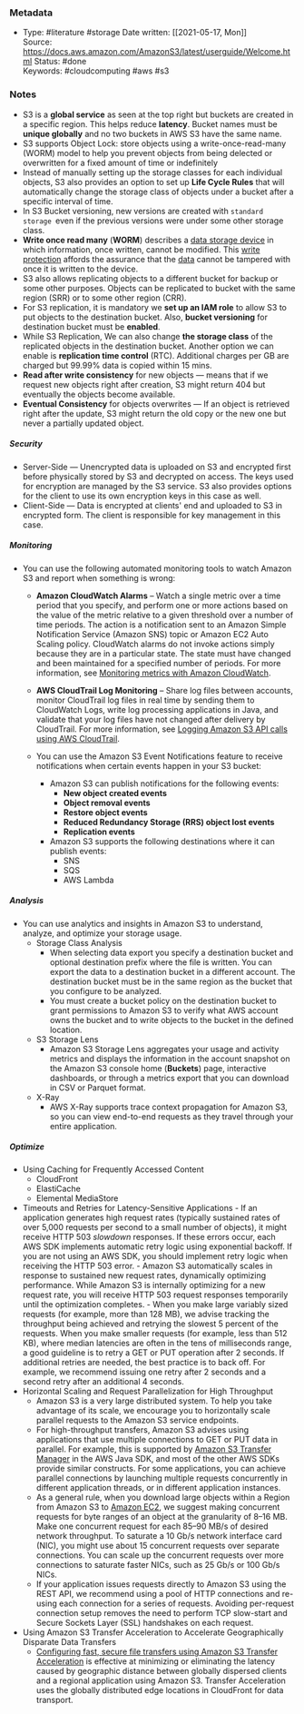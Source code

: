 ### Metadata

-  Type: #literature #storage
    Date written: [[2021-05-17, Mon]]  
    Source:  https://docs.aws.amazon.com/AmazonS3/latest/userguide/Welcome.html
    Status: #done  
    Keywords:  #cloudcomputing #aws #s3
	
### Notes
- S3 is a **global service** as seen at the top right but buckets are created in a specific region. This helps reduce **latency**. Bucket names must be **unique globally** and no two buckets in AWS S3 have the same name.
- S3 supports Object Lock: store objects using a write-once-read-many (WORM) model to help you prevent objects from being delected or overwritten for a fixed amount of time or indefinitely
- Instead of manually setting up the storage classes for each individual objects, S3 also provides an option to set up **Life Cycle Rules** that will automatically change the storage class of objects under a bucket after a specific interval of time.
- In S3 Bucket versioning, new versions are created with `standard storage `even if the previous versions were under some other storage class.
- **Write once read many** (**WORM**) describes a [data storage device](https://en.wikipedia.org/wiki/Data_storage_device "Data storage device") in which information, once written, cannot be modified. This [write protection](https://en.wikipedia.org/wiki/Write_protection "Write protection") affords the assurance that the [data](https://en.wikipedia.org/wiki/Data "Data") cannot be tampered with once it is written to the device.
- S3 also allows replicating objects to a different bucket for backup or some other purposes. Objects can be replicated to bucket with the same region (SRR) or to some other region (CRR).
- For S3 replication, it is mandatory we **set up an IAM role** to allow S3 to put objects to the destination bucket. Also, **bucket versioning** for destination bucket must be **enabled**.
- While S3 Replication, We can also change **the storage class** of the replicated objects in the destination bucket. Another option we can enable is **replication time control** (RTC). Additional charges per GB are charged but 99.99% data is copied within 15 mins.
- **Read after write consistency** for new objects — means that if we request new objects right after creation, S3 might return 404 but eventually the objects become available.
- **Eventual Consistency** for objects overwrites — If an object is retrieved right after the update, S3 might return the old copy or the new one but never a partially updated object.

##### Security
- Server-Side — Unencrypted data is uploaded on S3 and encrypted first before physically stored by S3 and decrypted on access. The keys used for encryption are managed by the S3 service. S3 also provides options for the client to use its own encryption keys in this case as well.
- Client-Side — Data is encrypted at clients' end and uploaded to S3 in encrypted form. The client is responsible for key management in this case.

##### Monitoring
- You can use the following automated monitoring tools to watch Amazon S3 and report when something is wrong:
	-   **Amazon CloudWatch Alarms** – Watch a single metric over a time period that you specify, and perform one or more actions based on the value of the metric relative to a given threshold over a number of time periods. The action is a notification sent to an Amazon Simple Notification Service (Amazon SNS) topic or Amazon EC2 Auto Scaling policy. CloudWatch alarms do not invoke actions simply because they are in a particular state. The state must have changed and been maintained for a specified number of periods. For more information, see [Monitoring metrics with Amazon CloudWatch](https://docs.aws.amazon.com/AmazonS3/latest/userguide/cloudwatch-monitoring.html).
    
	-   **AWS CloudTrail Log Monitoring** – Share log files between accounts, monitor CloudTrail log files in real time by sending them to CloudWatch Logs, write log processing applications in Java, and validate that your log files have not changed after delivery by CloudTrail. For more information, see [Logging Amazon S3 API calls using AWS CloudTrail](https://docs.aws.amazon.com/AmazonS3/latest/userguide/cloudtrail-logging.html).
	- You can use the Amazon S3 Event Notifications feature to receive notifications when certain events happen in your S3 bucket:
		- Amazon S3 can publish notifications for the following events:
			- **New object created events**
			- **Object removal events**
			- **Restore object events**
			- **Reduced Redundancy Storage (RRS) object lost events**
			- **Replication events**
		- Amazon S3 supports the following destinations where it can publish events:
			- SNS
			- SQS
			- AWS Lambda

##### Analysis
- You can use analytics and insights in Amazon S3 to understand, analyze, and optimize your storage usage.
	- Storage Class Analysis
		- When selecting data export you specify a destination bucket and optional destination prefix where the file is written. You can export the data to a destination bucket in a different account. The destination bucket must be in the same region as the bucket that you configure to be analyzed.
		- You must create a bucket policy on the destination bucket to grant permissions to Amazon S3 to verify what AWS account owns the bucket and to write objects to the bucket in the defined location.
	- S3 Storage Lens
		- Amazon S3 Storage Lens aggregates your usage and activity metrics and displays the information in the account snapshot on the Amazon S3 console home (**Buckets**) page, interactive dashboards, or through a metrics export that you can download in CSV or Parquet format.
	- X-Ray
		- AWS X-Ray supports trace context propagation for Amazon S3, so you can view end-to-end requests as they travel through your entire application.
	
##### Optimize
- Using Caching for Frequently Accessed Content
	- CloudFront
	- ElastiCache
	- Elemental MediaStore
- Timeouts and Retries for Latency-Sensitive Applications
		-  If an application generates high request rates (typically sustained rates of over 5,000 requests per second to a small number of objects), it might receive HTTP 503 _slowdown_ responses. If these errors occur, each AWS SDK implements automatic retry logic using exponential backoff. If you are not using an AWS SDK, you should implement retry logic when receiving the HTTP 503 error.
		-  Amazon S3 automatically scales in response to sustained new request rates, dynamically optimizing performance. While Amazon S3 is internally optimizing for a new request rate, you will receive HTTP 503 request responses temporarily until the optimization completes.
		-  When you make large variably sized requests (for example, more than 128 MB), we advise tracking the throughput being achieved and retrying the slowest 5 percent of the requests. When you make smaller requests (for example, less than 512 KB), where median latencies are often in the tens of milliseconds range, a good guideline is to retry a GET or PUT operation after 2 seconds. If additional retries are needed, the best practice is to back off. For example, we recommend issuing one retry after 2 seconds and a second retry after an additional 4 seconds.
- Horizontal Scaling and Request Parallelization for High Throughput
	- Amazon S3 is a very large distributed system. To help you take advantage of its scale, we encourage you to horizontally scale parallel requests to the Amazon S3 service endpoints.
	- For high-throughput transfers, Amazon S3 advises using applications that use multiple connections to GET or PUT data in parallel. For example, this is supported by [Amazon S3 Transfer Manager](https://docs.aws.amazon.com/sdk-for-java/v1/developer-guide/examples-s3-transfermanager.html) in the AWS Java SDK, and most of the other AWS SDKs provide similar constructs. For some applications, you can achieve parallel connections by launching multiple requests concurrently in different application threads, or in different application instances.
	-  As a general rule, when you download large objects within a Region from Amazon S3 to [Amazon EC2](https://docs.aws.amazon.com/ec2/index.html), we suggest making concurrent requests for byte ranges of an object at the granularity of 8–16 MB. Make one concurrent request for each 85–90 MB/s of desired network throughput. To saturate a 10 Gb/s network interface card (NIC), you might use about 15 concurrent requests over separate connections. You can scale up the concurrent requests over more connections to saturate faster NICs, such as 25 Gb/s or 100 Gb/s NICs.
	-  If your application issues requests directly to Amazon S3 using the REST API, we recommend using a pool of HTTP connections and re-using each connection for a series of requests. Avoiding per-request connection setup removes the need to perform TCP slow-start and Secure Sockets Layer (SSL) handshakes on each request.
- Using Amazon S3 Transfer Acceleration to Accelerate Geographically Disparate Data Transfers
	- [Configuring fast, secure file transfers using Amazon S3 Transfer Acceleration](https://docs.aws.amazon.com/AmazonS3/latest/userguide/transfer-acceleration.html) is effective at minimizing or eliminating the latency caused by geographic distance between globally dispersed clients and a regional application using Amazon S3. Transfer Acceleration uses the globally distributed edge locations in CloudFront for data transport.


